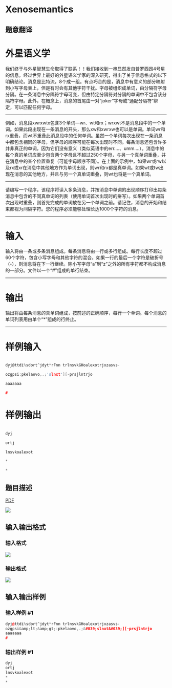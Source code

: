 # Xenosemantics

## 题意翻译

# 外星语义学

我们终于与外星智慧生命取得了联系！！我们接收到一串显然发自普罗西昂4号星的信息。经过世界上最好的外星语义学家的深入研究，得出了关于信息格式的以下明确结论。消息是比特流，8个成一组。有点巧合的是，消息中有意义的部分映射到小写字母表上，但是有时会有其他字符干扰。字母被组织成单词，由分隔符字母分隔。在一条消息中分隔符字母可变，但由特定分隔符对分隔的单词中不包含该分隔符字母。此外，在概念上，消息的首尾由一对“joker”字母或“通配分隔符”绑定，可以匹配任何字母。

***

例如，消息段xwrxwtx包含3个单词—wr、wt和rx；wrxwt不是消息段中的一个单词。如果此段出现在一条消息的开头，那么xw和xwrxw也可以是单词。单词wr和rx重叠，而wt不重叠此消息段中的任何单词。虽然一个单词每次出现在一条消息中都包含相同的字母，但字母的顺序可能在每次出现时不同。每条消息还包含许多并非真正的单词，因为它们没有意义（类似英语中的err….、umm….）。消息中的每个真的单词应至少包含两个字母且不超过250个字母，与另一个真单词重叠，并在消息中的某个位置重复（可能字母顺序不同）。在上面的示例中，如果wr或rw以及rx或xr在消息中其他地方作为单词出现，则wr和rx都是真单词。如果wt或tw出现在消息的其他地方，并且与另一个真单词重叠，则wt也将是一个真单词。

***

请编写一个程序，该程序将读入多条消息，并按消息中单词的出现顺序打印出每条消息中包含的不同真单词的列表（使用单词首次出现时的拼写）。如果两个单词首次出现时重叠，则首先完成的单词放在另一个单词之前。请记住，消息的开始和结束都视为间隔字符。您的程序必须能够处理长达1000个字符的消息。

***

# 输入

输入将由一条或多条消息组成。每条消息将由一行或多行组成。每行长度不超过60个字符，包含小写字母和其他字符的混合。如果一行的最后一个字符是破折号（-），则消息将在下一行继续。除小写字母“a”到“z”之外的所有字符都不构成消息的一部分。文件以一个“#”组成的单行结束。

***

# 输出

输出将由每条消息的真单词组成，按前述的正确顺序，每行一个单词。每个消息的单词列表用由单个“*”组成的行终止。

***

# 样例输入

```c

dyj@ttdi%sdort^jdyt*rFnn trlnsvkGHoalexotrjxzasvs-

ozgpsi:pkelaovo,.;'slnxt'][-prsjlntrjo

aaaaaaa

#

```

# 样例输出

```c

dyj

ortj

lnsvkoalexot

*

*

```

## 题目描述

[problemUrl]: https://uva.onlinejudge.org/index.php?option=com_onlinejudge&Itemid=8&category=3&page=show_problem&problem=105

[PDF](https://uva.onlinejudge.org/external/1/p169.pdf)

![](https://cdn.luogu.com.cn/upload/vjudge_pic/UVA169/a88669e4964c7ed4d3921493e51750e3f6e198dc.png)

## 输入输出格式

### 输入格式

![](https://cdn.luogu.com.cn/upload/vjudge_pic/UVA169/9e3d3dcc436923ca0ed63897643def411bf2be95.png)

### 输出格式

![](https://cdn.luogu.com.cn/upload/vjudge_pic/UVA169/87ec643a2c2140a1cd0f4d04f113994ad6460764.png)

## 输入输出样例

### 输入样例 #1

```cpp
dyj@ttdi%sdort^jdyt*rFnn trlnsvkGHoalexotrjxzasvs-
ozgpsi&amp;lt;&amp;gt;:pkelaovo,.;&#039;slnxt&#039;][-prsjlntrjo
aaaaaaa
#
```


### 输出样例 #1

```cpp
dyj
ortj
lnsvkoalexot
*
*
```



